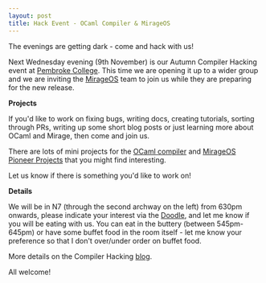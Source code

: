 ```yaml
---
layout: post
title: Hack Event - OCaml Compiler & MirageOS
---
```


The evenings are getting dark - come and hack with us!

Next Wednesday evening (9th November) is our Autumn Compiler Hacking event at [Pembroke College](http://www.pem.cam.ac.uk/). This time we are opening it up to a wider group and we are inviting the [MirageOS](https://mirage.io/) team to join us while they are preparing for the new release.

**Projects**

If you'd like to work on fixing bugs, writing docs, creating tutorials, sorting through PRs, writing up some short blog posts or just learning more about OCaml and Mirage, then come and join us.

There are lots of mini projects for the [OCaml compiler](https://github.com/ocamllabs/compiler-hacking/wiki/Things-to-work-on) and [MirageOS Pioneer Projects](http://canopy.mirage.io/Projects) that you might find interesting.

Let us know if there is something you'd like to work on!

**Details**

We will be in N7 (through the second archway on the left) from 630pm onwards, please indicate your interest via the [Doodle](http://doodle.com/poll/fsy7gue9xvbvvdm8), and let me know if you will be eating with us. You can eat in the buttery (between 545pm-645pm) or have some buffet food in the room itself - let me know your preference so that I don't over/under order on buffet food.

More details on the Compiler Hacking [blog](https://ocamllabs.github.io/compiler-hacking/2016/11/01/fifteenth-compiler-hacking-evening.html).

All welcome!

